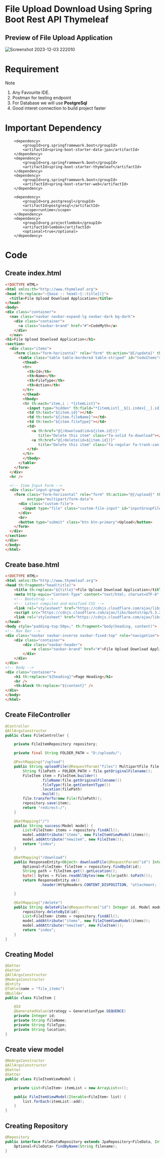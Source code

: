 # File Upload Download Using Spring Boot Rest API Thymeleaf

## Preview of File Upload Application
![Screenshot 2023-12-03 222010](https://github.com/CodeMythGit/ReadMeNotes/assets/90126232/31fc4096-6bd8-405d-bb77-c1a778ceb6a1)


# Requirement

> [!NOTE]
> 1. Any Favourite IDE.
> 2. Postman for testing endpoint
> 3. For Database we will use **PostgreSql**
> 4. Good interet connection to build project faster

# Important Dependency

        <dependency>
            <groupId>org.springframework.boot</groupId>
            <artifactId>spring-boot-starter-data-jpa</artifactId>
        </dependency>
        <dependency>
            <groupId>org.springframework.boot</groupId>
            <artifactId>spring-boot-starter-thymeleaf</artifactId>
        </dependency>
        <dependency>
            <groupId>org.springframework.boot</groupId>
            <artifactId>spring-boot-starter-web</artifactId>
        </dependency>

        <dependency>
            <groupId>org.postgresql</groupId>
            <artifactId>postgresql</artifactId>
            <scope>runtime</scope>
        </dependency>
        <dependency>
            <groupId>org.projectlombok</groupId>
            <artifactId>lombok</artifactId>
            <optional>true</optional>
        </dependency>


# Code
## Create index.html
```html
<!DOCTYPE HTML>
<html xmlns:th="http://www.thymeleaf.org">
<head th:replace="~{base :: head(~{::title})}">
  <title>File Upload Download Application</title>
</head>
<body>
<div class="container">
  <nav class="navbar navbar-expand-lg navbar-dark bg-dark">
    <div class="container">
      <a class="navbar-brand" href="#">CodeMyth</a>
    </div>
  </nav>
<h1>File Upload Download Application</h1>
<section>
  <div class="items">
    <form class="form-horizontal" role="form" th:action="@{/update}" th:object="${items}" method="POST">
      <table class="table table-bordered table-striped" id="todoItems">
        <thead>
        <tr>
          <th>Id</th>
          <th>Name</th>
          <th>FileType</th>
          <th>Action</th>
        </tr>
        </thead>
        <tbody>
        <tr th:each="item,i : *{itemList}">
          <input type="hidden" th:field="*{itemList[__${i.index}__].id}" />
          <td th:text="${item.id}"></td>
          <td th:text="${item.fileName}"></td>
          <td th:text="${item.fileType}"></td>
          <td>
            <a th:href="@{/download(id=${item.id})}"
               title="Delete this item" class="fa-solid fa-download"></a>
            <a th:href="@{/delete(id=${item.id})}"
               title="Delete this item" class="fa-regular fa-trash-can icon-dark btn-delete"></a>
          </td>
        </tr>
        </tbody>
      </table>
    </form>
  </div>
  <hr />

  <!-- Item Input Form -->
  <div class="input-group">
    <form class="form-horizontal" role="form" th:action="@{/upload}" th:object="${newitem}" method="POST"
          enctype="multipart/form-data">
      <div class="custom-file">
        <input type="file" class="custom-file-input" id="inputGroupFile01" name="files">
      </div>
      <br>
      <button type="submit" class="btn btn-primary">Upload</button>
    </form>
  </div>
</section>
</div>
</body>
</html>
```

## Create base.html
```html
<!DOCTYPE HTML>
<html xmlns:th="http://www.thymeleaf.org">
<head th:fragment="head(title)">
    <title th:replace="${title}">File Upload Download Application</title>
    <meta http-equiv="Content-Type" content="text/html; charset=UTF-8" />
    <!-- Bootstrap -->
    <!-- Latest compiled and minified CSS -->
    <link rel="stylesheet" href="https://cdnjs.cloudflare.com/ajax/libs/bootstrap/5.3.2/css/bootstrap.min.css" integrity="sha512-b2QcS5SsA8tZodcDtGRELiGv5SaKSk1vDHDaQRda0htPYWZ6046lr3kJ5bAAQdpV2mmA/4v0wQF9MyU6/pDIAg==" crossorigin="anonymous" referrerpolicy="no-referrer" />
    <script src="https://cdnjs.cloudflare.com/ajax/libs/bootstrap/5.3.2/js/bootstrap.min.js" integrity="sha512-WW8/jxkELe2CAiE4LvQfwm1rajOS8PHasCCx+knHG0gBHt8EXxS6T6tJRTGuDQVnluuAvMxWF4j8SNFDKceLFg==" crossorigin="anonymous" referrerpolicy="no-referrer"></script>
    <link rel="stylesheet" href="https://cdnjs.cloudflare.com/ajax/libs/font-awesome/6.5.1/css/all.min.css" integrity="sha512-DTOQO9RWCH3ppGqcWaEA1BIZOC6xxalwEsw9c2QQeAIftl+Vegovlnee1c9QX4TctnWMn13TZye+giMm8e2LwA==" crossorigin="anonymous" referrerpolicy="no-referrer" />
</head>
<body style="padding-top:50px;" th:fragment="body(heading, content)">
<!-- Nav Bar -->
<div class="navbar navbar-inverse navbar-fixed-top" role="navigation">
    <div class="container">
        <div class="navbar-header">
            <a class="navbar-brand" href="#">File Upload Download Application</a>
        </div>
    </div>
</div>
<!-- Body -->
<div class="container">
    <h1 th:replace="${heading}">Page Heading</h1>
    <hr />
    <th:block th:replace="${content}" />
</div>
</body>
</html>
```
## Create FileController

```java
@Controller
@AllArgsConstructor
public class FileController {

    private FileItemRepository repository;

    private final String FOLDER_PATH = "D:/uploads/";

    @PostMapping("/upload")
    public String uploadFile(@RequestParam("files") MultipartFile file, Model model) throws IOException {
        String filePath = FOLDER_PATH + file.getOriginalFilename();
        FileItem item = FileItem.builder()
                .fileName(file.getOriginalFilename())
                .fileType(file.getContentType())
                .location(filePath)
                .build();
        file.transferTo(new File(filePath));
        repository.save(item);
        return "redirect:/";
    }

    @GetMapping("/")
    public String success(Model model) {
        List<FileItem> items = repository.findAll();
        model.addAttribute("items", new FileItemViewModel(items));
        model.addAttribute("newitem", new FileItem());
        return "index";
    }

    @GetMapping("/download")
    public ResponseEntity<Object> downloadFile(@RequestParam("id") Integer id) throws IOException {
        Optional<FileItem> fileItem = repository.findById(id);
        String path = fileItem.get().getLocation();
        byte[] bytes = Files.readAllBytes(new File(path).toPath());
        return ResponseEntity.ok()
                .header(HttpHeaders.CONTENT_DISPOSITION, "attachment; filename=\"" + fileItem.get().getFileName() + "\"").body(bytes);

    }

    @GetMapping("/delete")
    public String deleteFile(@RequestParam("id") Integer id, Model model) throws IOException {
        repository.deleteById(id);
        List<FileItem> items = repository.findAll();
        model.addAttribute("items", new FileItemViewModel(items));
        model.addAttribute("newitem", new FileItem());
        return "index";
    }
}


```

## Creating Model 
```java
@Getter
@Setter
@AllArgsConstructor
@NoArgsConstructor
@Entity
@Table(name = "file_items")
@Builder
public class FileItem {

    @Id
    @GeneratedValue(strategy = GenerationType.SEQUENCE)
    private Integer id;
    private String fileName;
    private String fileType;
    private String location;
}
```

## Create view model
```java
@NoArgsConstructor
@AllArgsConstructor
@Getter
@Setter
public class FileItemViewModel {

    private List<FileItem> itemList = new ArrayList<>();

    public FileItemViewModel(Iterable<FileItem> list) {
        list.forEach(itemList::add);
    }
}
```

## Creating Repository
```java
@Repository
public interface FileDataRepository extends JpaRepository<FileData, Integer> {
    Optional<FileData> findByName(String filename);
}
```
